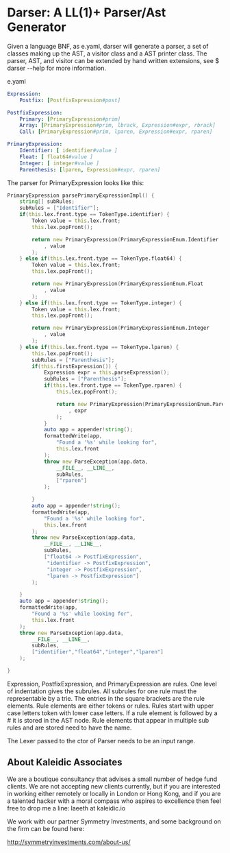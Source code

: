 # Darser: A LL(1)+ Parser/Ast Generator

Given a language BNF, as e.yaml, darser will generate a parser, a set of classes
making up the AST, a visitor class and a AST printer class.
The parser, AST, and visitor can be extended by hand written extensions,
see $ darser --help for more information.

e.yaml
```yaml
Expression:
    Postfix: [PostfixExpression#post]

PostfixExpression:
    Primary: [PrimaryExpression#prim]
    Array: [PrimaryExpression#prim, lbrack, Expression#expr, rbrack]
    Call: [PrimaryExpression#prim, lparen, Expression#expr, rparen]

PrimaryExpression:
    Identifier: [ identifier#value ]
    Float: [ float64#value ]
    Integer: [ integer#value ]
    Parenthesis: [lparen, Expression#expr, rparen]
```

The parser for PrimaryExpression looks like this:
```D
PrimaryExpression parsePrimaryExpressionImpl() {
	string[] subRules;
	subRules = ["Identifier"];
	if(this.lex.front.type == TokenType.identifier) {
		Token value = this.lex.front;
		this.lex.popFront();

		return new PrimaryExpression(PrimaryExpressionEnum.Identifier
			, value
		);
	} else if(this.lex.front.type == TokenType.float64) {
		Token value = this.lex.front;
		this.lex.popFront();

		return new PrimaryExpression(PrimaryExpressionEnum.Float
			, value
		);
	} else if(this.lex.front.type == TokenType.integer) {
		Token value = this.lex.front;
		this.lex.popFront();

		return new PrimaryExpression(PrimaryExpressionEnum.Integer
			, value
		);
	} else if(this.lex.front.type == TokenType.lparen) {
		this.lex.popFront();
		subRules = ["Parenthesis"];
		if(this.firstExpression()) {
			Expression expr = this.parseExpression();
			subRules = ["Parenthesis"];
			if(this.lex.front.type == TokenType.rparen) {
				this.lex.popFront();

				return new PrimaryExpression(PrimaryExpressionEnum.Parenthesis
					, expr
				);
			}
			auto app = appender!string();
			formattedWrite(app,
				"Found a '%s' while looking for",
				this.lex.front
			);
			throw new ParseException(app.data,
				__FILE__, __LINE__,
				subRules,
				["rparen"]
			);

		}
		auto app = appender!string();
		formattedWrite(app,
			"Found a '%s' while looking for",
			this.lex.front
		);
		throw new ParseException(app.data,
			__FILE__, __LINE__,
			subRules,
			["float64 -> PostfixExpression",
			 "identifier -> PostfixExpression",
			 "integer -> PostfixExpression",
			 "lparen -> PostfixExpression"]
		);

	}
	auto app = appender!string();
	formattedWrite(app,
		"Found a '%s' while looking for",
		this.lex.front
	);
	throw new ParseException(app.data,
		__FILE__, __LINE__,
		subRules,
		["identifier","float64","integer","lparen"]
	);

}
```

Expression, PostfixExpression, and PrimaryExpression are rules.
One level of indentation gives the subrules.
All subrules for one rule must the representable by a trie.
The entries in the square brackets are the rule elements.
Rule elements are either tokens or rules.
Rules start with upper case letters token with lower case letters.
If a rule element is followed by a # it is stored in the AST node.
Rule elements that appear in multiple sub rules and are stored need to have the
name.

The Lexer passed to the ctor of Parser needs to be an input range.

About Kaleidic Associates
-------------------------
We are a boutique consultancy that advises a small number of hedge fund clients.  We are
not accepting new clients currently, but if you are interested in working either remotely
or locally in London or Hong Kong, and if you are a talented hacker with a moral compass
who aspires to excellence then feel free to drop me a line: laeeth at kaleidic.io

We work with our partner Symmetry Investments, and some background on the firm can be
found here:

http://symmetryinvestments.com/about-us/

